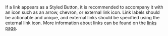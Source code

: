 If a link appears as a Styled Button, it is recommended to accompany it with an icon such as an arrow, chevron, or external link icon. Link labels should be actionable and unique, and external links should be specified using the external link icon. More information about links can be found on the [links page](links).
